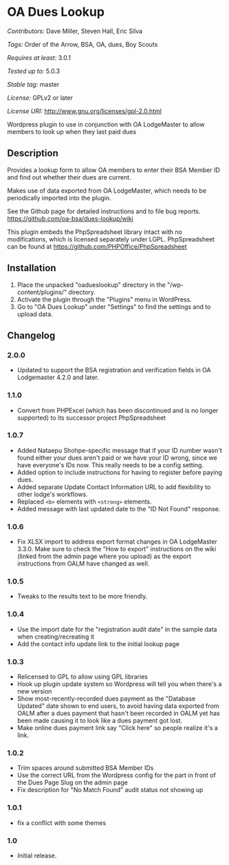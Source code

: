 # OA Dues Lookup

*Contributors:* Dave Miller, Steven Hall, Eric Silva

*Tags:* Order of the Arrow, BSA, OA, dues, Boy Scouts

*Requires at least:* 3.0.1

*Tested up to:* 5.0.3

*Stable tag:* master

*License:* GPLv2 or later

*License URI:* http://www.gnu.org/licenses/gpl-2.0.html

Wordpress plugin to use in conjunction with OA LodgeMaster to allow members to look up when they last paid dues

## Description
Provides a lookup form to allow OA members to enter their BSA Member ID and find out whether their dues are current.

Makes use of data exported from OA LodgeMaster, which needs to be periodically imported into the plugin.

See the Github page for detailed instructions and to file bug reports.
https://github.com/oa-bsa/dues-lookup/wiki

This plugin embeds the PhpSpreadsheet library intact with no modifications, which is licensed separately under LGPL.  PhpSpreadsheet can be found at
https://github.com/PHPOffice/PhpSpreadsheet

## Installation

1. Place the unpacked "oadueslookup" directory in the "/wp-content/plugins/" directory.
1. Activate the plugin through the "Plugins" menu in WordPress.
1. Go to "OA Dues Lookup" under "Settings" to find the settings and to upload data.

## Changelog

### 2.0.0
* Updated to support the BSA registration and verification fields in OA Lodgemaster 4.2.0 and later.

### 1.1.0
* Convert from PHPExcel (which has been discontinued and is no longer
  supported) to its successor project PhpSpreadsheet

### 1.0.7
* Added Nataepu Shohpe-specific message that if your ID number wasn't found
  either your dues aren't paid or we have your ID wrong, since we have
  everyone's IDs now.  This really needs to be a config setting.
* Added option to include instructions for having to register before paying dues.
* Added separate Update Contact Information URL to add flexibility to other lodge's workflows.
* Replaced `<b>` elements with `<strong>` elements.
* Added message with last updated date to the "ID Not Found" response.

### 1.0.6
* Fix XLSX import to address export format changes in OA LodgeMaster 3.3.0.
  Make sure to check the "How to export" instructions on the wiki (linked from
  the admin page where you upload) as the export instructions from OALM have
  changed as well.

### 1.0.5
* Tweaks to the results text to be more friendly.

### 1.0.4
* Use the import date for the "registration audit date" in the sample data when creating/recreating it
* Add the contact info update link to the initial lookup page

### 1.0.3
* Relicensed to GPL to allow using GPL libraries
* Hook up plugin update system so Wordpress will tell you when there's a new version
* Show most-recently-recorded dues payment as the "Database Updated" date shown to end users, to avoid having data exported from OALM after a dues payment that hasn't been recorded in OALM yet has been made causing it to look like a dues payment got lost.
* Make online dues payment link say "Click here" so people realize it's a link.

### 1.0.2
* Trim spaces around submitted BSA Member IDs
* Use the correct URL from the Wordpress config for the part in front of the
  Dues Page Slug on the admin page
* Fix description for "No Match Found" audit status not showing up

### 1.0.1
* fix a conflict with some themes

### 1.0
* Initial release.
